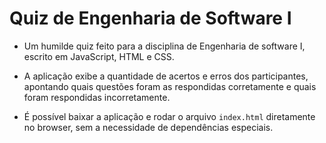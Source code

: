 # Quiz de Engenharia de Software I

- Um humilde quiz feito para a disciplina de Engenharia de software I, escrito em JavaScript, HTML e CSS.

- A aplicação exibe a quantidade de acertos e erros dos participantes, apontando quais questões foram as respondidas corretamente e quais foram respondidas incorretamente.

- É possível baixar a aplicação e rodar o arquivo `index.html` diretamente no browser, sem a necessidade de dependências especiais.
